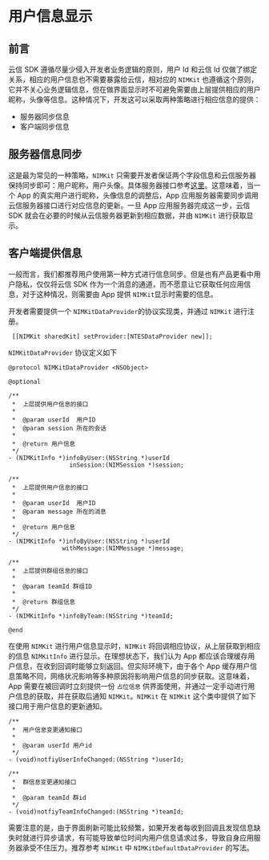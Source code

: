 # 用户信息显示

## 前言

云信 SDK 遵循尽量少侵入开发者业务逻辑的原则，用户 Id 和云信 Id 仅做了绑定关系，相应的用户信息也不需要暴露给云信，相对应的 `NIMKit` 也遵循这个原则，它并不关心业务逻辑信息，但在做界面显示时不可避免需要由上层提供相应的用户昵称，头像等信息。这种情况下，开发这可以采取两种策略进行相应信息的提供：

* 服务器同步信息
* 客户端同步信息

## 服务器信息同步

这是最为常见的一种策略，`NIMKit` 只需要开发者保证两个字段信息和云信服务器保持同步即可：用户昵称，用户头像。具体服务器接口参考[这里](http://dev.netease.im/docs?doc=server&#用户名片)。这意味着，当一个 App 的真实用户进行昵称，头像信息的调整后，App 应用服务器需要同步调用云信服务器接口进行对应信息的更新。一旦 App 应用服务器完成这一步，云信 SDK 就会在必要的时候从云信服务器更新到相应数据，并由 `NIMKit` 进行获取显示。


## 客户端提供信息

一般而言，我们都推荐用户使用第一种方式进行信息同步。但是也有产品更看中用户隐私，仅仅将云信 SDK 作为一个消息的通道，而不愿意让它获取任何应用信息，对于这种情况，则需要由 App 提供 `NIMKit`显示时需要的信息。

开发者需要提供一个 `NIMKitDataProvider`的协议实现类，并通过 `NIMKit` 进行注册。

```objc
 [[NIMKit sharedKit] setProvider:[NTESDataProvider new]]; 
```

`NIMKitDataProvider` 协议定义如下

``` objc
@protocol NIMKitDataProvider <NSObject>

@optional

/**
 *  上层提供用户信息的接口
 *
 *  @param userId  用户ID
 *  @param session 所在的会话
 *
 *  @return 用户信息
 */
- (NIMKitInfo *)infoByUser:(NSString *)userId
                 inSession:(NIMSession *)session;

/**
 *  上层提供用户信息的接口
 *
 *  @param userId  用户ID
 *  @param message 所在的消息
 *
 *  @return 用户信息
 */
- (NIMKitInfo *)infoByUser:(NSString *)userId
               withMessage:(NIMMessage *)message;

/**
 *  上层提供群组信息的接口
 *
 *  @param teamId 群组ID
 *
 *  @return 群组信息
 */
- (NIMKitInfo *)infoByTeam:(NSString *)teamId;

@end

```

在使用 `NIMKit` 进行用户信息显示时，`NIMKit` 将回调相应协议，从上层获取到相应的信息 `NIMKitInfo` 进行显示。在理想状态下，我们认为 App 都应该合理缓存用户信息，在收到回调时能够立刻返回。但实际环境下，由于各个 App 缓存用户信息策略不同，网络状况影响等多种原因将影响用户信息的同步获取。这意味着，App 需要在被回调时立刻提供一份 `占位信息` 供界面使用，并通过一定手动进行用户信息的获取，并在获取后通知 `NIMKit`。`NIMKit` 在 `NIMKit` 这个类中提供了如下接口用于用户信息的更新通知。

```objc
/**
 *  用户信息变更通知接口
 *
 *  @param userId 用户id
 */
- (void)notfiyUserInfoChanged:(NSString *)userId;

/**
 *  群信息变更通知接口
 *
 *  @param teamId 群id
 */
- (void)notfiyTeamInfoChanged:(NSString *)teamId;

```

需要注意的是，由于界面刷新可能比较频繁，如果开发者每收到回调且发现信息缺失时就进行异步请求，有可能导致单位时间内用户信息请求过多，导致自身应用服务器承受不住压力。推荐参考 `NIMKit` 中 `NIMKitDefaultDataProvider` 的写法。

